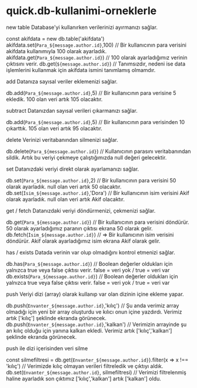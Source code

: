 # quick.db-kullanimi-orneklerle

new table
Database'yi kullanırken verilerinizi ayırmanızı sağlar.

const akifdata = new db.table('akifdata')
akifdata.set(`Para_${message.author.id}`,100) // Bir kullanıcının para verisini akifdata kullanımıyla 100 olarak ayarladık.
akifdata.get(`Para_${message.author.id}`) // 100 olarak ayarladığımız verinin çıktısını verir.
db.get(`${message.author.id}`) // Tanımsızdır, nedeni ise data işlemlerini kullanmak için akifdata ismini tanımlamış olmamdır.


add
Datanıza sayısal veriler eklemenizi sağlar.

db.add(`Para_${message.author.id}`,5) // Bir kullanıcının para verisine 5 ekledik. 100 olan veri artık 105 olacaktır.



subtract
Datanızdan sayısal verileri çıkarmanızı sağlar.

db.add(`Para_${message.author.id}`,5) // Bir kullanıcının para verisinden 10 çıkarttık. 105 olan veri artık 95 olacaktır.



delete
Verinizi veritabanından silmenizi sağlar.

db.delete(`Para_${message.author.id}`) // Kullanıcının parasını veritabanından sildik. Artık bu veriyi çekmeye çalıştığımızda null değeri gelecektir.



set
Datanızdaki veriyi direkt olarak ayarlamanızı sağlar.

db.set(`Para_${message.author.id}`,2) // Bir kullanıcının para verisini 50 olarak ayarladık. null olan veri artık 50 olacaktır.
db.set(`İsim_${message.author.id}`,'Dora') // Bir kullanıcının isim verisini Akif olarak ayarladık. null olan veri artık Akif olacaktır.



get / fetch
Datanızdaki veriyi döndürmenizi, çekmenizi sağlar.

db.get(`Para_${message.author.id}`) // Bir kullanıcının para verisini döndürür. 50 olarak ayarladığımız paranın çıktısı ekrana 50 olarak gelir.
db.fetch(`İsim_${message.author.id}`) // => Bir kullanıcının isim verisini döndürür. Akif olarak ayarladığımız isim ekrana Akif olarak gelir.



has / exists
Datada verinin var olup olmadığını kontrol etmenizi sağlar.

db.has(`Para_${message.author.id}`) // Boolean değerler oldukları için yalnızca true veya false çıktısı verir. false = veri yok / true = veri var
db.exists(`Para_${message.author.id}`) // Boolean değerler oldukları için yalnızca true veya false çıktısı verir. false = veri yok / true = veri var



push
Veriyi dizi (array) olarak kullanıp var olan dizinin içine ekleme yapar.

db.push(`Envanter_${message.author.id}`,'kılıç') // Şu anda verimiz array olmadığı için yeni bir array oluşturdu ve kılıcı onun içine yazdırdı. Verimiz artık ['kılıç'] şeklinde ekranda görünecek.
db.push(`Envanter_${message.author.id}`,'kalkan') // Verimizin arrayinde şu an kılıç olduğu için yanına kalkan ekledi. Verimiz artık ['kılıç','kalkan'] şeklinde ekranda görünecek.



push ile dizi içerisinden veri silme

const silmefiltresi = db.get(`Envanter_${message.author.id}`).filter(x => x !== 'kılıç') // Verimizde kılıç olmayan verileri filtreledik ve çıktıyı aldık.
db.set(`Envanter_${message.author.id}`, silmefiltresi) // Verimizi filtrelenmiş haline ayarladık son çıktımız ['kılıç','kalkan'] artık ['kalkan'] oldu.
